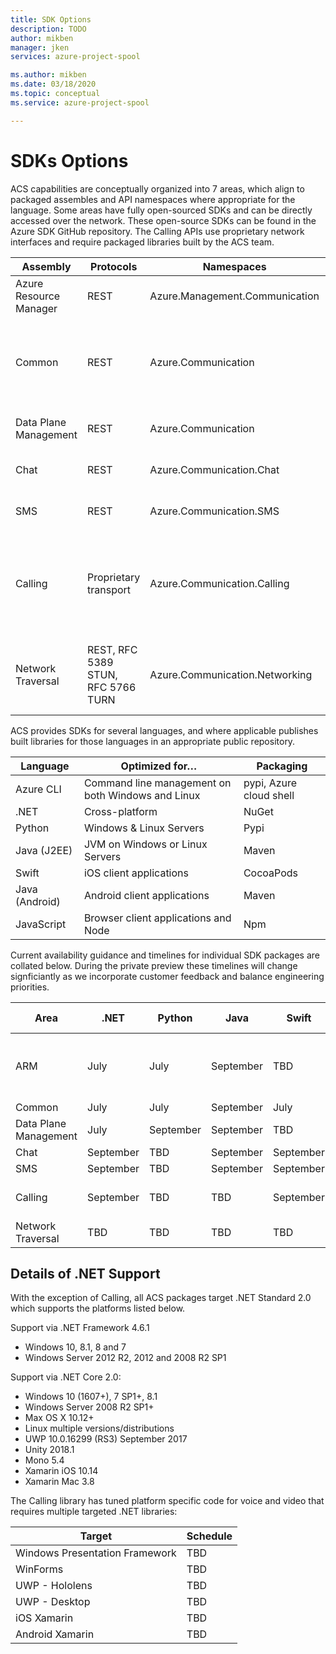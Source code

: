 ```yaml
---
title: SDK Options
description: TODO
author: mikben
manager: jken
services: azure-project-spool

ms.author: mikben
ms.date: 03/18/2020
ms.topic: conceptual
ms.service: azure-project-spool

---
```


# SDKs Options

ACS capabilities are conceptually organized into 7 areas, which align to packaged assembles and API namespaces where appropriate for the language. Some areas have fully open-sourced SDKs and can be directly accessed over the network. These open-source SDKs can be found in the Azure SDK GitHub repository. The Calling APIs use proprietary network interfaces and require packaged libraries built by the ACS team.

Assembly    | Protocols| Namespaces| Capabilities
----|----|---|---|
Azure Resource Manager | REST    | Azure.Management.Communication |Control plane, Provision ACS resources
Common|    REST    |Azure.Communication|Bases types for other areas, APIs for telemetry, creating rooms, token management
Data Plane Management|REST|Azure.Communication|   Manage phone numbers, rooms, etc.
Chat |    REST |Azure.Communication.Chat| Leverage threaded rich text chat.
SMS |     REST | Azure.Communication.SMS|    Send and receive SMS messages.
Calling |     Proprietary transport |Azure.Communication.Calling | Leverage voice, video, screen-sharing, and other real-time data communication capabilities. 
Network Traversal    | REST, RFC 5389 STUN, RFC 5766 TURN | Azure.Communication.Networking | Create STUN and TURN servers and access their traversal capabilities  

ACS provides SDKs for several languages, and where applicable publishes built libraries for those languages in an appropriate public repository.

Language | Optimized for…| Packaging
-|-|-|
Azure CLI|    Command line management on both Windows and Linux    | pypi, Azure cloud shell
.NET | Cross-platform | NuGet
Python | Windows & Linux Servers |    Pypi
Java (J2EE)    | JVM on Windows or Linux Servers |    Maven
Swift |    iOS client applications    | CocoaPods
Java (Android) |    Android client applications    | Maven
JavaScript |    Browser client applications and Node |    Npm


Current availability guidance and timelines for individual SDK packages are collated below. During the private preview these timelines will change signficiantly as we incorporate customer feedback and balance engineering priorities.

Area|  .NET | Python|Java | Swift | Java (Android)|JavaScript|Other|
-|-|-|-|-|-|-|-|
ARM  |July |    July    |September |   TBD  |TBD|September|GO - July, Azure CLI - July
Common     |July    |July  |September| July| July| July |TBD
Data Plane Management  | July |   September |  September| TBD|    TBD|    July| CLI|TBD
Chat   |September | TBD  |September |September    |September    |July    |TBD
SMS     |September | TBD  |September |September    |September    |July    |TBD
Calling   |September | TBD  |TBD |September    |July    |July    |iOS Objective C in July
Network Traversal | TBD |TBD|TBD|TBD|TBD|TBD|TBD|

## Details of .NET Support

With the exception of Calling, all ACS packages target .NET Standard 2.0 which supports the platforms listed below.

Support via .NET Framework 4.6.1
-    Windows 10, 8.1, 8 and 7
-    Windows Server 2012 R2, 2012 and 2008 R2 SP1

Support via .NET Core 2.0:
-    Windows 10 (1607+), 7 SP1+, 8.1
-    Windows Server 2008 R2 SP1+
-    Max OS X 10.12+
-    Linux multiple versions/distributions
-    UWP 10.0.16299 (RS3) September 2017
-    Unity 2018.1
-    Mono 5.4
-    Xamarin iOS 10.14
-    Xamarin Mac 3.8

The Calling library has tuned platform specific code for voice and video that requires multiple targeted .NET libraries:

|Target|Schedule|
|-|-|
|Windows Presentation Framework | TBD|
|WinForms |TBD|
|UWP - Hololens|TBD|
|UWP - Desktop|TBD|
|iOS Xamarin|TBD|
|Android Xamarin|TBD|


